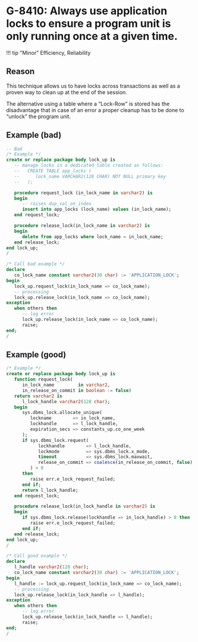 # G-8410: Always use application locks to ensure a program unit is only running once at a given time.

!!! tip "Minor"
    Efficiency, Reliability

## Reason

This technique allows us to have locks across transactions as well as a proven way to clean up at the end of the session.

The alternative using a table where a “Lock-Row” is stored has the disadvantage that in case of an error a proper cleanup has to be done to “unlock” the program unit.

## Example (bad)

``` sql
-- Bad
/* Example */
create or replace package body lock_up is
   -- manage locks in a dedicated table created as follows:
   --   CREATE TABLE app_locks (
   --      lock_name VARCHAR2(128 CHAR) NOT NULL primary key
   --   );

   procedure request_lock (in_lock_name in varchar2) is
   begin
      -- raises dup_val_on_index
      insert into app_locks (lock_name) values (in_lock_name);
   end request_lock;

   procedure release_lock(in_lock_name in varchar2) is
   begin
      delete from app_locks where lock_name = in_lock_name;
   end release_lock;
end lock_up;
/

/* Call bad example */
declare
   co_lock_name constant varchar2(30 char) := 'APPLICATION_LOCK';
begin
   lock_up.request_lock(in_lock_name => co_lock_name);
   -- processing
   lock_up.release_lock(in_lock_name => co_lock_name);
exception
   when others then
      -- log error
      lock_up.release_lock(in_lock_name => co_lock_name);
      raise;
end;
/
```

## Example (good)

``` sql
/* Example */
create or replace package body lock_up is
   function request_lock(
      in_lock_name         in varchar2,
      in_release_on_commit in boolean := false) 
   return varchar2 is
      l_lock_handle varchar2(128 char);
   begin
      sys.dbms_lock.allocate_unique(
         lockname        => in_lock_name,
         lockhandle      => l_lock_handle,
         expiration_secs => constants_up.co_one_week
      );
      if sys.dbms_lock.request(
            lockhandle        => l_lock_handle,
            lockmode          => sys.dbms_lock.x_mode,
            timeout           => sys.dbms_lock.maxwait,
            release_on_commit => coalesce(in_release_on_commit, false)
         ) > 0 
      then
         raise err.e_lock_request_failed;
      end if;
      return l_lock_handle;
   end request_lock;

   procedure release_lock(in_lock_handle in varchar2) is
   begin
      if sys.dbms_lock.release(lockhandle => in_lock_handle) > 0 then
         raise err.e_lock_request_failed;
      end if;
   end release_lock;
end lock_up;
/

/* Call good example */
declare
   l_handle varchar2(128 char);
   co_lock_name constant varchar2(30 char) := 'APPLICATION_LOCK';
begin
   l_handle := lock_up.request_lock(in_lock_name => co_lock_name);
   -- processing
   lock_up.release_lock(in_lock_handle => l_handle);
exception
   when others then
      -- log error
      lock_up.release_lock(in_lock_handle => l_handle);
      raise;
end;
/
```
